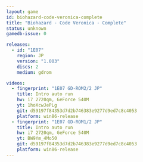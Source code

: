 ```yaml
---
layout: game
id: biohazard-code-veronica-complete
title: "Biohazard - Code Veronica - Complete"
status: unknown
gamedb-issue: 0

releases:
  - id: "1E07"
    region: JP
    version: "1.003"
    discs: 2
    medium: gdrom

videos:
  - fingerprint: "1E07 GD-ROM2/2 JP"
    title: Intro auto run
    hw: i7 2720qm, GeForce 540M
    yt: 1hoXcwJePLg
    git: d59197f84353d7d2b746383e9277d9ed7c8c4053
    platform: win86-release
  - fingerprint: "1E07 GD-ROM1/2 JP"
    title: Intro auto run
    hw: i7 2720qm, GeForce 540M
    yt: BW9Ym_4Mo50
    git: d59197f84353d7d2b746383e9277d9ed7c8c4053
    platform: win86-release
---
```

